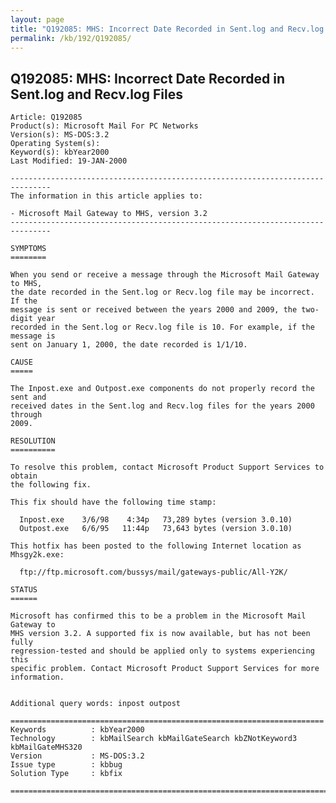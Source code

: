 ```yaml
---
layout: page
title: "Q192085: MHS: Incorrect Date Recorded in Sent.log and Recv.log Files"
permalink: /kb/192/Q192085/
---
```


## Q192085: MHS: Incorrect Date Recorded in Sent.log and Recv.log Files

	Article: Q192085
	Product(s): Microsoft Mail For PC Networks
	Version(s): MS-DOS:3.2
	Operating System(s): 
	Keyword(s): kbYear2000
	Last Modified: 19-JAN-2000
	
	-------------------------------------------------------------------------------
	The information in this article applies to:
	
	- Microsoft Mail Gateway to MHS, version 3.2 
	-------------------------------------------------------------------------------
	
	SYMPTOMS
	========
	
	When you send or receive a message through the Microsoft Mail Gateway to MHS,
	the date recorded in the Sent.log or Recv.log file may be incorrect. If the
	message is sent or received between the years 2000 and 2009, the two- digit year
	recorded in the Sent.log or Recv.log file is 10. For example, if the message is
	sent on January 1, 2000, the date recorded is 1/1/10.
	
	CAUSE
	=====
	
	The Inpost.exe and Outpost.exe components do not properly record the sent and
	received dates in the Sent.log and Recv.log files for the years 2000 through
	2009.
	
	RESOLUTION
	==========
	
	To resolve this problem, contact Microsoft Product Support Services to obtain
	the following fix.
	
	This fix should have the following time stamp:
	
	  Inpost.exe    3/6/98    4:34p   73,289 bytes (version 3.0.10)
	  Outpost.exe   6/6/95   11:44p   73,643 bytes (version 3.0.10)
	
	This hotfix has been posted to the following Internet location as Mhsgy2k.exe:
	
	  ftp://ftp.microsoft.com/bussys/mail/gateways-public/All-Y2K/
	
	STATUS
	======
	
	Microsoft has confirmed this to be a problem in the Microsoft Mail Gateway to
	MHS version 3.2. A supported fix is now available, but has not been fully
	regression-tested and should be applied only to systems experiencing this
	specific problem. Contact Microsoft Product Support Services for more
	information.
	
	
	Additional query words: inpost outpost
	
	======================================================================
	Keywords          : kbYear2000 
	Technology        : kbMailSearch kbMailGateSearch kbZNotKeyword3 kbMailGateMHS320
	Version           : MS-DOS:3.2
	Issue type        : kbbug
	Solution Type     : kbfix
	
	=============================================================================
	
